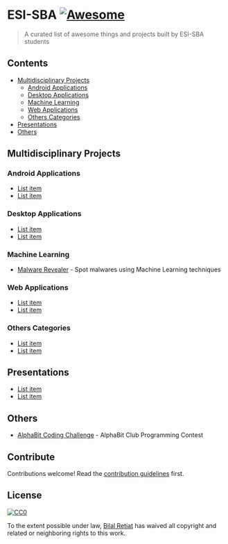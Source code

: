# ESI-SBA [![Awesome](https://awesome.re/badge.svg)](https://awesome.re)

> A curated list of awesome things and projects built by ESI-SBA students


## Contents

- [Multidisciplinary Projects](#multidisciplinary-projects)
    - [Android Applications](#android-applications)
    - [Desktop Applications](#desktop-applications)
    - [Machine Learning](#machine-learning)
    - [Web Applications](#web-applications)
    - [Others Categories](#others-categories)
- [Presentations](#Presentations)
- [Others](#others)


## Multidisciplinary Projects

### Android Applications

- [List item](http://example.com)
- [List item](http://example.com)

### Desktop Applications

- [List item](http://example.com)
- [List item](http://example.com)

### Machine Learning

- [Malware Revealer](https://github.com/malware-revealer/malware-revealer) - Spot malwares using Machine Learning techniques

### Web Applications

- [List item](http://example.com)
- [List item](http://example.com)

### Others Categories

- [List item](http://example.com)
- [List item](http://example.com)


## Presentations

- [List item](http://example.com)
- [List item](http://example.com)


## Others

- [AlphaBit Coding Challenge](https://github.com/philomath213/alphabit-coding-challenge) - AlphaBit Club Programming Contest


## Contribute

Contributions welcome! Read the [contribution guidelines](contributing.md) first.


## License

[![CC0](https://mirrors.creativecommons.org/presskit/buttons/88x31/svg/cc-zero.svg)](https://creativecommons.org/publicdomain/zero/1.0)

To the extent possible under law, [Bilal Retiat](https://philomath213.github.io) has waived all copyright and
related or neighboring rights to this work.
